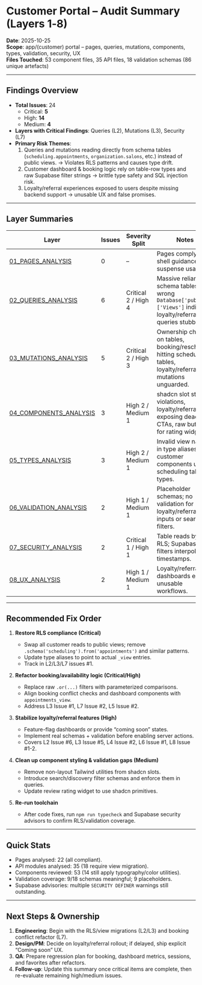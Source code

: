 # Customer Portal – Audit Summary (Layers 1‑8)

**Date**: 2025-10-25  
**Scope**: app/(customer) portal – pages, queries, mutations, components, types, validation, security, UX  
**Files Touched**: 53 component files, 35 API files, 18 validation schemas (86 unique artefacts)

---

## Findings Overview

- **Total Issues**: 24  
  - Critical: **5**  
  - High: **14**  
  - Medium: **4**  
- **Layers with Critical Findings**: Queries (L2), Mutations (L3), Security (L7)
- **Primary Risk Themes**:
  1. Queries and mutations reading directly from schema tables (`scheduling.appointments`, `organization.salons`, etc.) instead of public views. → Violates RLS patterns and causes type drift.
  2. Customer dashboard & booking logic rely on table-row types and raw Supabase filter strings → brittle type safety and SQL injection risk.
  3. Loyalty/referral experiences exposed to users despite missing backend support → unusable UX and false promises.

---

## Layer Summaries

| Layer | Issues | Severity Split | Notes |
| --- | --- | --- | --- |
| [01_PAGES_ANALYSIS](./01_PAGES_ANALYSIS.md) | 0 | – | Pages comply with shell guidance and suspense usage. |
| [02_QUERIES_ANALYSIS](./02_QUERIES_ANALYSIS.md) | 6 | Critical 2 / High 4 | Massive reliance on schema tables; wrong `Database['public']['Views']` indices; loyalty/referral queries stubbed. |
| [03_MUTATIONS_ANALYSIS](./03_MUTATIONS_ANALYSIS.md) | 5 | Critical 2 / High 3 | Ownership checks on tables, booking/reschedule hitting scheduling tables, loyalty/referral mutations unguarded. |
| [04_COMPONENTS_ANALYSIS](./04_COMPONENTS_ANALYSIS.md) | 3 | High 2 / Medium 1 | shadcn slot styling violations, loyalty/referral UI exposing dead CTAs, raw buttons for rating widget. |
| [05_TYPES_ANALYSIS](./05_TYPES_ANALYSIS.md) | 3 | High 2 / Medium 1 | Invalid view names in type aliases; customer components using scheduling table types. |
| [06_VALIDATION_ANALYSIS](./06_VALIDATION_ANALYSIS.md) | 2 | High 1 / Medium 1 | Placeholder schemas; no validation for loyalty/referral inputs or search filters. |
| [07_SECURITY_ANALYSIS](./07_SECURITY_ANALYSIS.md) | 2 | Critical 1 / High 1 | Table reads bypass RLS; Supabase filters interpolate timestamps. |
| [08_UX_ANALYSIS](./08_UX_ANALYSIS.md) | 2 | High 1 / Medium 1 | Loyalty/referral dashboards expose unusable workflows. |

---

## Recommended Fix Order

1. **Restore RLS compliance (Critical)**  
   - Swap all customer reads to public views; remove `.schema('scheduling').from('appointments')` and similar patterns.  
   - Update type aliases to point to actual `_view` entries.  
   - Track in L2/L3/L7 issues #1.

2. **Refactor booking/availability logic (Critical/High)**  
   - Replace raw `.or(...)` filters with parameterized comparisons.  
   - Align booking conflict checks and dashboard components with `appointments_view`.  
   - Address L3 Issue #1, L7 Issue #2, L5 Issue #2.

3. **Stabilize loyalty/referral features (High)**  
   - Feature-flag dashboards or provide “coming soon” states.  
   - Implement real schemas + validation before enabling server actions.  
   - Covers L2 Issue #6, L3 Issue #5, L4 Issue #2, L6 Issue #1, L8 Issue #1-2.

4. **Clean up component styling & validation gaps (Medium)**  
   - Remove non-layout Tailwind utilities from shadcn slots.  
   - Introduce search/discovery filter schemas and enforce them in queries.  
   - Update review rating widget to use shadcn primitives.

5. **Re-run toolchain**  
   - After code fixes, run `npm run typecheck` and Supabase security advisors to confirm RLS/validation coverage.

---

## Quick Stats

- Pages analysed: 22 (all compliant).
- API modules analysed: 35 (18 require view migration).  
- Components reviewed: 53 (14 still apply typography/color utilities).  
- Validation coverage: 9/18 schemas meaningful; 9 placeholders.  
- Supabase advisories: multiple `SECURITY DEFINER` warnings still outstanding.

---

## Next Steps & Ownership

1. **Engineering**: Begin with the RLS/view migrations (L2/L3) and booking conflict refactor (L7).  
2. **Design/PM**: Decide on loyalty/referral rollout; if delayed, ship explicit “Coming soon” UX.  
3. **QA**: Prepare regression plan for booking, dashboard metrics, sessions, and favorites after refactors.  
4. **Follow-up**: Update this summary once critical items are complete, then re-evaluate remaining high/medium issues.

